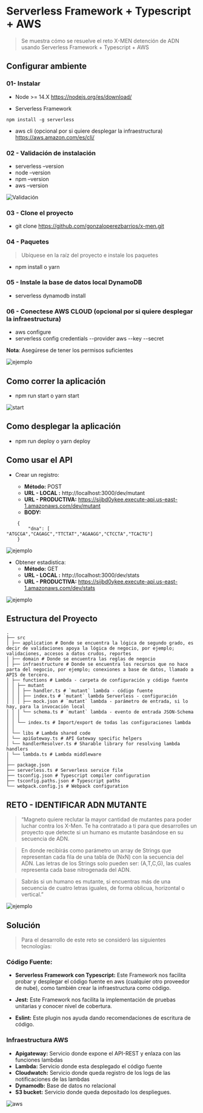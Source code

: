 # Serverless Framework + Typescript + AWS

> Se muestra cómo se resuelve el reto X-MEN detención de ADN usando Serverless Framework + Typescript + AWS

## Configurar ambiente
### 01- Instalar
- Node >= 14.X 
https://nodejs.org/es/download/ 

- Serverless Framework

```
npm install -g serverless 
```

- aws cli (opcional por si quiere desplegar la infraestructura)
https://aws.amazon.com/es/cli/ 

### 02 - Validación de instalación 
- serverless –version
- node –version
- npm –version 
- aws –version 

![Validación](__doc__/validacionIntalacion.png)

### 03 - Clone el proyecto 
- git clone https://github.com/gonzaloperezbarrios/x-men.git

### 04 - Paquetes

> Ubíquese en la raíz del proyecto e instale los paquetes

- npm install o yarn
### 05 - Instale la base de datos local DynamoDB
- serverless dynamodb install
### 06 - Conectese AWS CLOUD (opcional por si quiere desplegar la infraestructura)
- aws configure
- serverless config credentials --provider aws --key <KEY> --secret <SECRET>

**Nota**: Asegúrese de tener los permisos suficientes 

![ejemplo](__doc__/permisosAWS.png)

## Como correr la aplicación 
- npm run start o yarn start

![start](__doc__/start.png)

## Como desplegar la aplicación
- npm run deploy o yarn deploy

## Como usar el  API 

- Crear un registro:

	- **Método:** POST
	- **URL - LOCAL :**  http://localhost:3000/dev/mutant  
	- **URL - PRODUCTIVA:**  https://sijbd0ykee.execute-api.us-east-1.amazonaws.com/dev/mutant  
	- **BODY:**
```
    {    
	    "dna": [ "ATGCGA","CAGAGC","TTCTAT","AGAAGG","CTCCTA","TCACTG"]
    }
```

![ejemplo](__doc__/post.png)

- Obtener estadistica: 
	- **Método:** GET
	- **URL - LOCAL :**  http://localhost:3000/dev/stats
	- **URL - PRODUCTIVA:**  https://sijbd0ykee.execute-api.us-east-1.amazonaws.com/dev/stats

![ejemplo](__doc__/get.png)

## Estructura del Proyecto 

```
.
├── src
│ ├── application # Donde se encuentra la lógica de segundo grado, es decir de validaciones apoya la lógica de negocio, por ejemplo; validaciones, accesos a datos crudos, reportes
│ ├── domain # Donde se encuentra las reglas de negocio
│ ├── infraestructure # Donde se encuentra los recursos que no hace parta del negocio, por ejemplo; conexiones a base de datos, llamado a APIS de tercero.
│ ├── functions # Lambda - carpeta de configuración y código fuente
│ │ ├── mutant
│ │ │ ├── handler.ts # `mutant` lambda - código fuente
│ │ │ ├── index.ts # `mutant` lambda Serverless - configuración
│ │ │ ├── mock.json # `mutant` lambda - parámetro de entrada, si lo hay, para la invocación local
│ │ │ └── schema.ts # `mutant` lambda - evento de entrada JSON-Schema
│ │ │
│ │ └── index.ts # Import/export de todas las configuraciones lambda
│ │
│ └── libs # Lambda shared code
│ └── apiGateway.ts # API Gateway specific helpers
│ └── handlerResolver.ts # Sharable library for resolving lambda handlers
│ └── lambda.ts # Lambda middleware
│
├── package.json
├── serverless.ts # Serverless service file
├── tsconfig.json # Typescript compiler configuration
├── tsconfig.paths.json # Typescript paths
└── webpack.config.js # Webpack configuration
```

## RETO - IDENTIFICAR ADN MUTANTE
> “Magneto quiere reclutar la mayor cantidad de mutantes para poder luchar contra los X-Men. 
Te ha contratado a ti para que desarrolles un proyecto que detecte si un humano es mutante basándose en su secuencia de ADN.

> En donde recibirás como parámetro un array de Strings que representan cada fila de una tabla de (NxN) con la secuencia del ADN. Las letras de los Strings solo pueden ser: (A,T,C,G), las cuales representa cada base nitrogenada del ADN.

> Sabrás si un humano es mutante, si encuentras más de una secuencia de cuatro letras iguales, de forma oblicua, horizontal o vertical.”

![ejemplo](__doc__/matrixADN.png)

## Solución 
> Para el desarrollo de este reto se consideró las siguientes tecnologías: 

### Código Fuente: 
- **Serverless Framework con Typescript:** Este Framework nos facilita probar y desplegar el código fuente en aws (cualquier otro proveedor de nube), como también crear la infraestructura como código. 

- **Jest:** Este Framework nos facilita la implementación de pruebas unitarias y conocer nivel de cobertura. 
- **Eslint:** Este plugin nos ayuda dando recomendaciones de escritura de código. 

### Infraestructura AWS

- **Apigateway:** Servicio donde expone el API-REST y enlaza con las funciones lambdas
- **Lambda:** Servicio donde esta desplegado el código fuente 
- **Cloudwatch:** Servicio donde queda registro de los logs de las notificaciones de las lambdas
- **Dynamodb:** Base de datos no relacional 
- **S3 bucket:** Servicio donde queda depositado los despliegues.

![aws](__doc__/aws.png)
